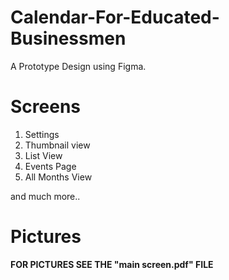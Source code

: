 # Calendar-For-Educated-Businessmen
A Prototype Design using Figma.

# Screens
1. Settings
2. Thumbnail view
3. List View
4. Events Page 
5. All Months View 

and much more..

# Pictures

<B>FOR PICTURES SEE THE "main screen.pdf" FILE
